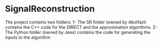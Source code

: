 # SignalReconstruction
The project contains two folders:
1- The SR folder (owned by Abolfazl) contains the C++ code for the DIRECT and the approximation algorithms.
2- The Python folder (owned by Jees) contains the code for generating the inputs to the algorithm
